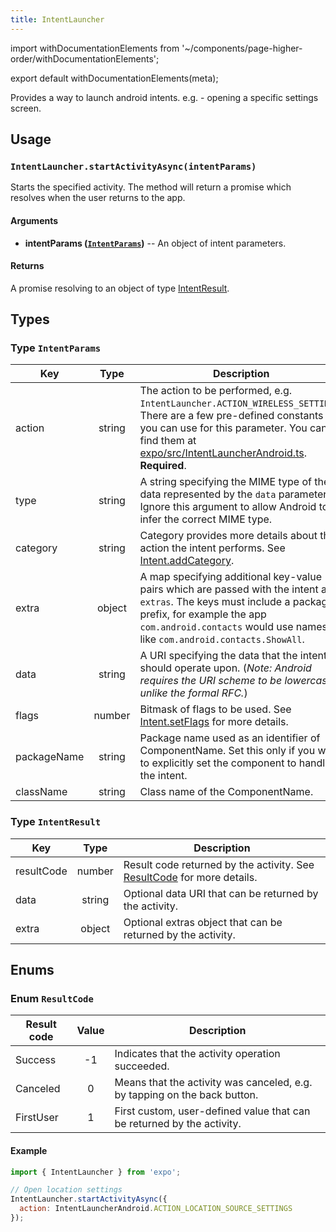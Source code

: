 ```yaml
---
title: IntentLauncher
---
```


import withDocumentationElements from '~/components/page-higher-order/withDocumentationElements';

export default withDocumentationElements(meta);

Provides a way to launch android intents. e.g. - opening a specific settings screen.

## Usage

### `IntentLauncher.startActivityAsync(intentParams)`

Starts the specified activity. The method will return a promise which resolves when the user returns to the app.

#### Arguments

-   **intentParams ([`IntentParams`](#typeintentparams))** -- An object of intent parameters.

#### Returns

A promise resolving to an object of type [IntentResult](#typeintentresult).

## Types

### Type `IntentParams`

| Key         | Type   | Description |
| ----------- |:------:| ----------- |
| action      | string | The action to be performed, e.g. `IntentLauncher.ACTION_WIRELESS_SETTINGS`. There are a few pre-defined constants you can use for this parameter. You can find them at [expo/src/IntentLauncherAndroid.ts](https://github.com/expo/expo/blob/master/packages/expo-intent-launcher/src/IntentLauncher.ts). **Required**. |
| type        | string | A string specifying the MIME type of the data represented by the `data` parameter. Ignore this argument to allow Android to infer the correct MIME type. |
| category    | string | Category provides more details about the action the intent performs. See [Intent.addCategory](https://developer.android.com/reference/android/content/Intent.html#addCategory(java.lang.String)). |
| extra       | object | A map specifying additional key-value pairs which are passed with the intent as `extras`. The keys must include a package prefix, for example the app `com.android.contacts` would use names like `com.android.contacts.ShowAll`. |
| data        | string | A URI specifying the data that the intent should operate upon. (_Note: Android requires the URI scheme to be lowercase, unlike the formal RFC._) |
| flags       | number | Bitmask of flags to be used. See [Intent.setFlags](https://developer.android.com/reference/android/content/Intent.html#setFlags(int)) for more details. |
| packageName | string | Package name used as an identifier of ComponentName. Set this only if you want to explicitly set the component to handle the intent. |
| className   | string | Class name of the ComponentName. |

### Type `IntentResult`

| Key        | Type   | Description |
| ---------- |:------:| ----------- |
| resultCode | number | Result code returned by the activity. See [ResultCode](#enumresultcode) for more details. |
| data       | string | Optional data URI that can be returned by the activity. |
| extra      | object | Optional extras object that can be returned by the activity. |

## Enums

### Enum `ResultCode`

| Result code | Value | Description |
| ----------- |:-----:| ----------- |
| Success     | -1    | Indicates that the activity operation succeeded. |
| Canceled    | 0     | Means that the activity was canceled, e.g. by tapping on the back button. |
| FirstUser   | 1     | First custom, user-defined value that can be returned by the activity. |

#### Example

```javascript
import { IntentLauncher } from 'expo';

// Open location settings
IntentLauncher.startActivityAsync({
  action: IntentLauncherAndroid.ACTION_LOCATION_SOURCE_SETTINGS
});
```
